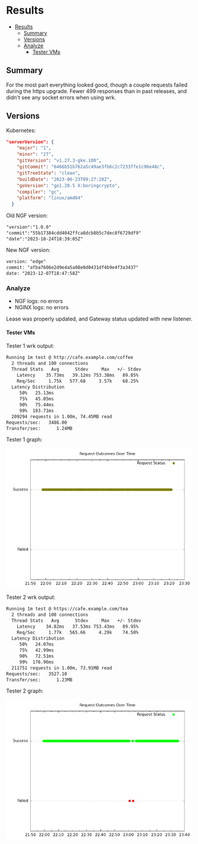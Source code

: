# Results

<!-- TOC -->
- [Results](#results)
  - [Summary](#summary)
  - [Versions](#versions)
  - [Analyze](#analyze)
    - [Tester VMs](#tester-vms)
<!-- TOC -->

## Summary

For the most part everything looked good, though a couple requests failed during the https upgrade.
Fewer 499 responses than in past releases, and didn't see any socket errors when using wrk.

## Versions

Kubernetes:

```json
"serverVersion": {
    "major": "1",
    "minor": "27",
    "gitVersion": "v1.27.3-gke.100",
    "gitCommit": "6466b51b762a5c49ae3fb6c2c7233ffe1c96e48c",
    "gitTreeState": "clean",
    "buildDate": "2023-06-23T09:27:28Z",
    "goVersion": "go1.20.5 X:boringcrypto",
    "compiler": "gc",
    "platform": "linux/amd64"
  }
```

Old NGF version:

```text
"version":"1.0.0"
"commit":"55b17384cdd4042ffca8dcb8b5c7dec8f6729df9"
"date":"2023-10-24T18:39:05Z"
```

New NGF version:

```text
version: "edge"
commit: "afba7606e2d9e4a5a08e0d0431df4b9e4f3a3437"
date: "2023-12-07T18:47:58Z"
```

### Analyze

- NGF logs: no errors
- NGINX logs: no errors

Lease was properly updated, and Gateway status updated with new listener.

#### Tester VMs

Tester 1 wrk output:

```text
Running 1m test @ http://cafe.example.com/coffee
  2 threads and 100 connections
  Thread Stats   Avg      Stdev     Max   +/- Stdev
    Latency    35.73ms   39.12ms 753.38ms   89.85%
    Req/Sec     1.75k   577.68     3.57k    68.25%
  Latency Distribution
     50%   25.13ms
     75%   45.05ms
     90%   75.44ms
     99%  183.71ms
  209294 requests in 1.00m, 74.45MB read
Requests/sec:   3486.00
Transfer/sec:      1.24MB
```

Tester 1 graph:

![http.png](http.png)

Tester 2 wrk output:

```text
Running 1m test @ https://cafe.example.com/tea
  2 threads and 100 connections
  Thread Stats   Avg      Stdev     Max   +/- Stdev
    Latency    34.82ms   37.53ms 753.43ms   89.95%
    Req/Sec     1.77k   565.66     4.29k    74.50%
  Latency Distribution
     50%   24.07ms
     75%   42.99ms
     90%   72.51ms
     99%  176.96ms
  211751 requests in 1.00m, 73.91MB read
Requests/sec:   3527.10
Transfer/sec:      1.23MB
```

Tester 2 graph:

![https.png](https.png)
